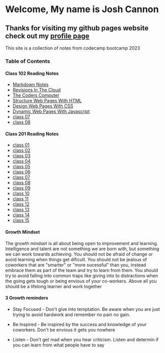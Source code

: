 # Welcome, My name is Josh Cannon

## Thanks for visiting my github pages website check out my [profile page](https://github.com/jcannon04/)

This site is a collection of notes from codecamp bootcamp 2023

### Table of Contents

#### Class 102 Reading Notes

* [Markdown Notes](./102/class01.md)
* [Revisions In The Cloud](./102/class03.md)
* [The Coders Computer](./102/class02.md)
* [Structure Web Pages With HTML](./102/class04.md)
* [Design Web Pages With CSS](./102/class05.md)
* [Dynamic Web Pages With Javascript](./102/class06.md)
* [class 07](./102/class07.md)
* [class 08](./102/class08.md)

#### Class 201 Reading Notes

* [class 01](./201/class01.md)
* [class 02](./201/class02.md)
* [class 03](./201/class03.md)
* [class 04](./201/class04.md)
* [class 05](./201/class05.md)
* [class 06](./201/class06.md)
* [class 07](./201/class07.md)
* [class 08](./201/class08.md)
* [class 09](./201/class09.md)
* [class 10](./201/class10.md)
* [class 11](./201/class11.md)
* [class 12](./201/class12.md)
* [class 13](./201/class13.md)
* [class 14](./201/class14.md)
* [class 15](./201/class15.md)

#### Growth Mindset

The growth mindset is all about being open to improvement and learning. Intelligence and talent are not something we are born with, but something we can work towards achieving.  You should not be afraid of change or avoid learning when things get dificult. You should not be jealous of coworkers that are "smarter" or "more sucessful" than you, instead embrace them as part of the team and try to learn from them. You should try to avoid falling into common traps like giving into to distractions when the going gets tough or being envious of your co-workers. Above all you should be a lifelong learner and work together

#### 3 Growth reminders

* Stay Focused - Don't give into temptation. Be aware when you are just trying to avoid hardwork and remember no pain no gain.

* Be Inspired - Be inspired by the success and knowledge of your coworkers. Don't be envious it gets you nowhere

* Listen - Don't get mad when you hear criticism. Listen and determin if you can learn from what people have to say
